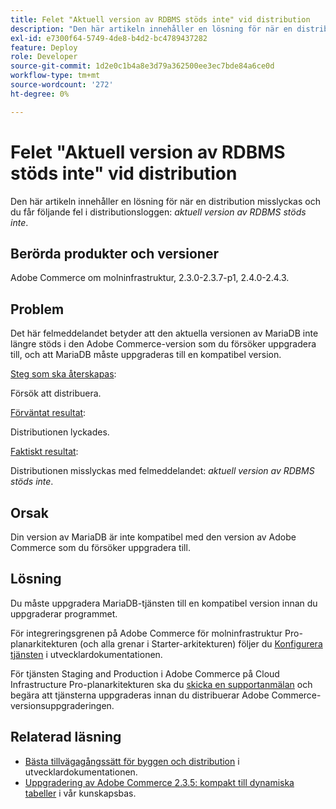 ```yaml
---
title: Felet "Aktuell version av RDBMS stöds inte" vid distribution
description: "Den här artikeln innehåller en lösning för när en distribution misslyckas och du får följande fel i distributionsloggen: *aktuell version av RDBMS stöds inte*."
exl-id: e7300f64-5749-4de8-b4d2-bc4789437282
feature: Deploy
role: Developer
source-git-commit: 1d2e0c1b4a8e3d79a362500ee3ec7bde84a6ce0d
workflow-type: tm+mt
source-wordcount: '272'
ht-degree: 0%

---
```


# Felet &quot;Aktuell version av RDBMS stöds inte&quot; vid distribution

Den här artikeln innehåller en lösning för när en distribution misslyckas och du får följande fel i distributionsloggen: *aktuell version av RDBMS stöds inte*.

## Berörda produkter och versioner

Adobe Commerce om molninfrastruktur, 2.3.0-2.3.7-p1, 2.4.0-2.4.3.

## Problem

Det här felmeddelandet betyder att den aktuella versionen av MariaDB inte längre stöds i den Adobe Commerce-version som du försöker uppgradera till, och att MariaDB måste uppgraderas till en kompatibel version.


<u>Steg som ska återskapas</u>:

Försök att distribuera.

<u>Förväntat resultat</u>:

Distributionen lyckades.

<u>Faktiskt resultat</u>:

Distributionen misslyckas med felmeddelandet: *aktuell version av RDBMS stöds inte*.

## Orsak

Din version av MariaDB är inte kompatibel med den version av Adobe Commerce som du försöker uppgradera till.

## Lösning

Du måste uppgradera MariaDB-tjänsten till en kompatibel version innan du uppgraderar programmet.


För integreringsgrenen på Adobe Commerce för molninfrastruktur Pro-planarkitekturen (och alla grenar i Starter-arkitekturen) följer du [Konfigurera tjänsten](https://devdocs.magento.com/cloud/project/services.html) i utvecklardokumentationen.

För tjänsten Staging and Production i Adobe Commerce på Cloud Infrastructure Pro-planarkitekturen ska du [skicka en supportanmälan](/help/help-center-guide/help-center/magento-help-center-user-guide.md#submit-ticket) och begära att tjänsterna uppgraderas innan du distribuerar Adobe Commerce-versionsuppgraderingen.


## Relaterad läsning

* [Bästa tillvägagångssätt för byggen och distribution](https://devdocs.magento.com/cloud/reference/discover-deploy.html#best-practices) i utvecklardokumentationen.
* [Uppgradering av Adobe Commerce 2.3.5: kompakt till dynamiska tabeller](https://experienceleague.adobe.com/docs/commerce-operations/implementation-playbook/best-practices/maintenance/commerce-235-upgrade-prerequisites-mariadb.html) i vår kunskapsbas.
